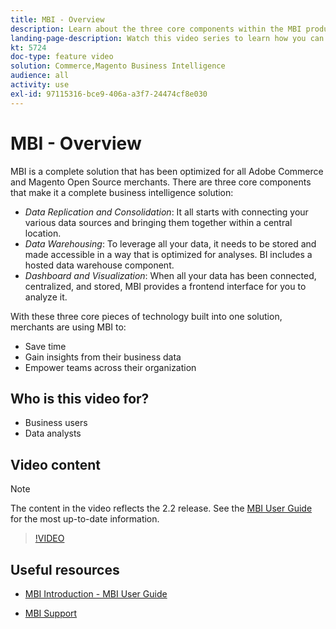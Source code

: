 ```yaml
---
title: MBI - Overview
description: Learn about the three core components within the MBI product that provide a complete business intelligence solution.
landing-page-description: Watch this video series to learn how you can drive better business insights and results through data aggregation, analysis, and visualization.
kt: 5724
doc-type: feature video
solution: Commerce,Magento Business Intelligence
audience: all
activity: use
exl-id: 97115316-bce9-406a-a3f7-24474cf8e030
---
```

# MBI - Overview

MBI is a complete solution that has been optimized for all Adobe Commerce and Magento Open Source merchants. There are three core components that make it a complete business intelligence solution: 

- _Data Replication and Consolidation_: It all starts with connecting your various data sources and bringing them together within a central location.
- _Data Warehousing_: To leverage all your data, it needs to be stored and made accessible in a way that is optimized for analyses. BI includes a hosted data warehouse component. 
- _Dashboard and Visualization_: When all your data has been connected, centralized, and stored, MBI provides a frontend interface for you to analyze it. 

With these three core pieces of technology built into one solution, merchants are using MBI to: 

- Save time
- Gain insights from their business data
- Empower teams across their organization

## Who is this video for?

- Business users
- Data analysts

## Video content

>[!NOTE]
>
>The content in the video reflects the 2.2 release. See the [MBI User Guide](https://experienceleague.adobe.com/docs/commerce-business-intelligence/mbi/guide-overview.html) for the most up-to-date information.

>[!VIDEO](https://video.tv.adobe.com/v/35979?quality=12&learn=on)

## Useful resources

- [MBI Introduction - MBI User Guide](https://experienceleague.adobe.com/docs/commerce-business-intelligence/mbi/getting-started.html)

- [MBI Support](https://experienceleague.adobe.com/docs/commerce-knowledge-base/kb/troubleshooting/miscellaneous/mbi-service-policies.html)
